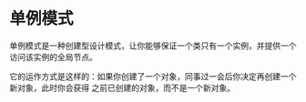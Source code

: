 # 单例模式
单例模式是一种创建型设计模式，让你能够保证一个类只有一个实例，并提供一个访问该实例的全局节点。

它的运作方式是这样的：如果你创建了一个对象，同事过一会后你决定再创建一个新对象，此时你会获得
之前已创建的对象，而不是一个新对象。